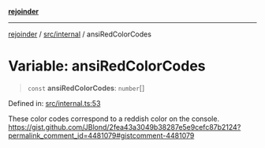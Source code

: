 [**rejoinder**](../../../README.md)

***

[rejoinder](../../../README.md) / [src/internal](../README.md) / ansiRedColorCodes

# Variable: ansiRedColorCodes

> `const` **ansiRedColorCodes**: `number`[]

Defined in: [src/internal.ts:53](https://github.com/Xunnamius/rejoinder/blob/8a503ebeed2689d0efaa12692a8cdaf933b5902d/src/internal.ts#L53)

These color codes correspond to a reddish color on the console.
https://gist.github.com/JBlond/2fea43a3049b38287e5e9cefc87b2124?permalink_comment_id=4481079#gistcomment-4481079
